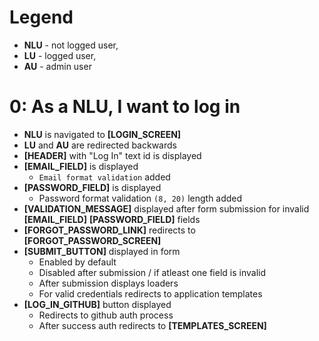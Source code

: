 # Legend

- **NLU** - not logged user,
- **LU** - logged user,
- **AU** - admin user

# 0: As a **NLU**, I want to log in

- **NLU** is navigated to **[LOGIN_SCREEN]**
- **LU** and **AU** are redirected backwards
- **[HEADER]** with "Log In" text id is displayed
- **[EMAIL_FIELD]**  is displayed
   - `Email format validation` added
- **[PASSWORD_FIELD]** is displayed
   - Password format validation `(8, 20)` length added
- **[VALIDATION_MESSAGE]** displayed after form submission for invalid **[EMAIL_FIELD]** **[PASSWORD_FIELD]** fields
- **[FORGOT_PASSWORD_LINK]** redirects to **[FORGOT_PASSWORD_SCREEN]**
- **[SUBMIT_BUTTON]** displayed in form
   - Enabled by default
   - Disabled after submission / if atleast one field is invalid
   - After submission displays loaders
   - For valid credentials redirects to application templates
- **[LOG_IN_GITHUB]** button displayed
   - Redirects to github auth process
   - After success auth redirects to **[TEMPLATES_SCREEN]**


